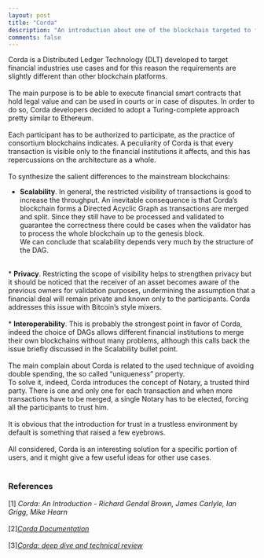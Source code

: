 ```yaml
---
layout: post
title: "Corda"
description: "An introduction about one of the blockchain targeted to finance applications"
comments: false
---
```


Corda is a Distributed Ledger Technology (DLT) developed to target financial industries use cases and for this reason the requirements are slightly different than other blockchain platforms.<br>
<br>
The main purpose is to be able to execute financial smart contracts that hold legal value and can be used in courts or in case of disputes. In order to do so, Corda developers decided to adopt a Turing-complete approach pretty similar to Ethereum.<br>
<br>
Each participant has to be authorized to participate, as the practice of consortium blockchains
indicates. A peculiarity of Corda is that every transaction is visible only to the financial institutions it affects, and this has repercussions on the architecture as a whole. <br>
<br>
To synthesize the salient differences to the mainstream blockchains:
* <strong>Scalability</strong>. In general, the restricted visibility of transactions is good to increase the throughput. An inevitable consequence is that Corda’s blockchain forms a Directed Acyclic Graph as transactions are merged and split. Since they still have to be processed and validated to guarantee the correctness there could be cases when the validator has to process the whole blockchain up to the genesis block. <br>
We can conclude that scalability depends very much by the structure of the DAG. <br>
<br>
* <strong>Privacy</strong>. Restricting the scope of visibility helps to strengthen privacy but it should be
noticed that the receiver of an asset becomes aware of the previous owners for validation
purposes, undermining the assumption that a financial deal will remain private and known
only to the participants. Corda addresses this issue with Bitcoin’s style mixers.<br>
<br>
* <strong>Interoperability</strong>. This is probably the strongest point in favor of Corda, indeed the choice of DAGs allows different financial institutions to merge their own blockchains without many problems, although this calls back the issue briefly discussed in the Scalability bullet point.<br>
<br>
The main complain about Corda is related to the used technique of avoiding double spending, the
so called “uniqueness” property.<br>
To solve it, indeed, Corda introduces the concept of Notary, a trusted third party. There is one and only one for each transaction and when more transactions have to be merged, a single Notary has to be elected, forcing all the participants to trust him. <br>
<br>
It is obvious that the introduction for trust in a trustless environment by default is something that raised a few eyebrows.<br>
<br>
All considered, Corda is an interesting solution for a specific portion of users, and it might give a few useful ideas for other use cases.<br>
<br>

### References 
[1] <i>Corda: An Introduction - Richard Gendal Brown, James Carlyle, Ian Grigg, Mike Hearn</i><br>
<br>
[2]<i>[Corda Documentation](https://docs.corda.net/)</i><br>
<br>
[3]<i>[Corda: deep dive and technical review](https://www.multichain.com/blog/2018/05/r3-corda-deep-dive-and-technical-review/)</i>


